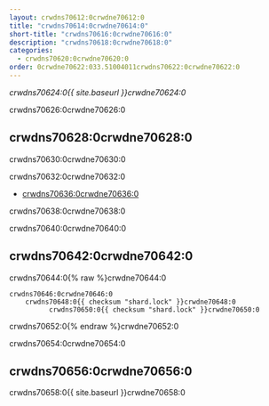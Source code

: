```yaml
---
layout: crwdns70612:0crwdne70612:0
title: "crwdns70614:0crwdne70614:0"
short-title: "crwdns70616:0crwdne70616:0"
description: "crwdns70618:0crwdne70618:0"
categories:
  - crwdns70620:0crwdne70620:0
order: 0crwdne70622:033.51004011crwdns70622:0crwdne70622:0
---
```

*crwdns70624:0{{ site.baseurl }}crwdne70624:0*

crwdns70626:0crwdne70626:0

## crwdns70628:0crwdne70628:0

crwdns70630:0crwdne70630:0

crwdns70632:0crwdne70632:0

- <a href="crwdns70634:0crwdne70634:0"
target="_blank">crwdns70636:0crwdne70636:0</a>

crwdns70638:0crwdne70638:0

crwdns70640:0crwdne70640:0

## crwdns70642:0crwdne70642:0

crwdns70644:0{% raw %}crwdne70644:0

    crwdns70646:0crwdne70646:0
        crwdns70648:0{{ checksum "shard.lock" }}crwdne70648:0
              crwdns70650:0{{ checksum "shard.lock" }}crwdne70650:0    
    

crwdns70652:0{% endraw %}crwdne70652:0

crwdns70654:0crwdne70654:0

## crwdns70656:0crwdne70656:0

crwdns70658:0{{ site.baseurl }}crwdne70658:0